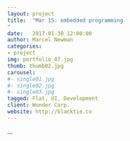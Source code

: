 ```yaml
---
layout: project
title:  "Mar 15: embedded programming
"
date:   2017-01-30 12:00:00
author: Marcel Newman
categories:
- project
img: portfolio_07.jpg
thumb: thumb02.jpg
carousel:
#- single01.jpg
#- single02.jpg
#- single03.jpg
tagged: Flat, UI, Development
client: Wonder Corp.
website: http://blacktie.co
---
```

<p>...</p>